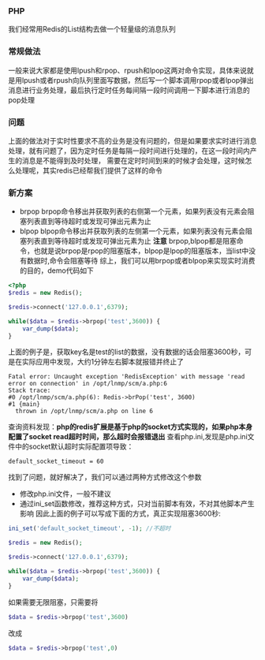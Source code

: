 ### PHP
我们经常用Redis的List结构去做一个轻量级的消息队列

### 常规做法
一般来说大家都是使用lpush和rpop、rpush和lpop这两对命令实现，具体来说就是用lpush或者rpush向队列里面写数据，然后写一个脚本调用rpop或者lpop弹出消息进行业务处理，最后执行定时任务每间隔一段时间调用一下脚本进行消息的pop处理
### 问题
上面的做法对于实时性要求不高的业务是没有问题的，但是如果要求实时进行消息处理，就有问题了，因为定时任务是每隔一段时间进行处理的，在这一段时间内产生的消息是不能得到及时处理，
需要在定时时间到来的时候才会处理，这时候怎么处理呢，其实redis已经帮我们提供了这样的命令
### 新方案
- brpop
  brpop命令移出并获取列表的右侧第一个元素，如果列表没有元素会阻塞列表直到等待超时或发现可弹出元素为止  
- blpop
blpop命令移出并获取列表的左侧第一个元素，如果列表没有元素会阻塞列表直到等待超时或发现可弹出元素为止
**注意** brpop,blpop都是阻塞命令，也就是说brpop是rpop的阻塞版本，blpop是lpop的阻塞版本，当list中没有数据时,命令会阻塞等待
综上，我们可以用brpop或者blpop来实现实时消费的目的，demo代码如下

```php
<?php
$redis = new Redis();

$redis->connect('127.0.0.1',6379);

while($data = $redis->brpop('test',3600)) {
    var_dump($data);
}
```
上面的例子是，获取key名是test的list的数据，没有数据的话会阻塞3600秒，可是在实际应用中发现，大约1分钟左右脚本就报错并终止了

```shell
Fatal error: Uncaught exception 'RedisException' with message 'read error on connection' in /opt/lnmp/scm/a.php:6
Stack trace:
#0 /opt/lnmp/scm/a.php(6): Redis->brPop('test', 3600)
#1 {main}
  thrown in /opt/lnmp/scm/a.php on line 6

```
查询资料发现：**php的redis扩展是基于php的socket方式实现的，如果php本身配置了socket read超时时间，那么超时会报错退出**
查看php.ini,发现是php.ini文件中的socket默认超时实际配置项导致：

```
default_socket_timeout = 60
```

找到了问题，就好解决了，我们可以通过两种方式修改这个参数
- 修改php.ini文件，一般不建议
- 通过ini_set函数修改，推荐这种方式，只对当前脚本有效，不对其他脚本产生影响
因此上面的例子可以写成下面的方式，真正实现阻塞3600秒:

```php
ini_set('default_socket_timeout', -1); //不超时

$redis = new Redis();

$redis->connect('127.0.0.1',6379);

while($data = $redis->brpop('test',3600)) {
    var_dump($data);
}
```
如果需要无限阻塞，只需要将

```php
$data = $redis->brpop('test',3600)
```
改成

```php
$data = $redis->brpop('test',0)
```